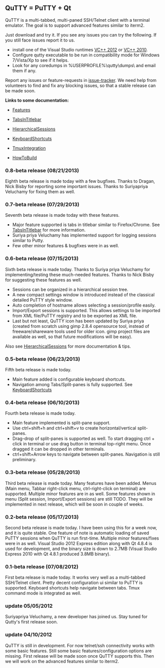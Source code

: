 ## QuTTY = PuTTY + Qt ##

QuTTY is a multi-tabbed, multi-paned SSH/Telnet client with a terminal emulator. The goal is to support advanced features similar to iterm2.

Just download and try it. If you see any issues you can try the following. If you still face issues report it to us.
  * install one of the Visual Studio runtimes [VC++ 2012](http://www.microsoft.com/en-us/download/details.aspx?id=30679) or [VC++ 2010](http://www.microsoft.com/en-us/download/details.aspx?id=5555).
  * Configure qutty executable to be run in compatibility mode for Windows 7/Vista/Xp to see if it helps.
  * Look for any coredumps in %USERPROFILE%\qutty\dumps\ and email them if any.

Report any issues or feature-requests in [issue-tracker](https://github.com/mcarbonneaux/qutty/issues). We need help from volunteers to find and fix any blocking issues, so that a stable release can be made soon.

**Links to some documentation:**

  * [Features](https://github.com/mcarbonneaux/qutty/blob/wiki/Features.md)

  * [TabsInTitlebar](https://github.com/mcarbonneaux/qutty/blob/wiki/TabsInTitlebar.md)

  * [HierarchicalSessions](https://github.com/mcarbonneaux/qutty/blob/wiki/HierarchicalSessions.md)

  * [KeyboardShortcuts](https://github.com/mcarbonneaux/qutty/blob/wiki/KeyboardShortcuts.md)

  * [TmuxIntegration](https://github.com/mcarbonneaux/qutty/blob/wiki/TmuxIntegration.md)

  * [HowToBuild](https://github.com/mcarbonneaux/qutty/blob/wiki/HowToBuild.md)

### 0.8-beta release (08/21/2013) ###
Eighth beta release is made today with a few bugfixes.
Thanks to Dragan, Nick Bisby for reporting some important issues.
Thanks to Suriyapriya Veluchamy for fixing them as well.

### 0.7-beta release (07/29/2013) ###
Seventh beta release is made today with these features.
  * Major feature supported is tabs in titlebar similar to Firefox/Chrome. See [TabsInTitlebar](https://github.com/mcarbonneaux/qutty/blob/wiki/TabsInTitlebar.md) for more information.
  * Suriya priya Veluchamy has implemented support for logging sessions similar to Putty.
  * Few other minor features & bugfixes were in as well.

### 0.6-beta release (07/15/2013) ###
Sixth beta release is made today. Thanks to Suriya priya Veluchamy for implementing/testing these much-needed features. Thanks to Nick Bisby for suggesting these features as well.
  * Sessions can be organized in a hierarchical session tree.
  * A new compact settings window is introduced instead of the classical detailed PuTTY style window.
  * Auto completion of hostname allows selecting a session/profile easily.
  * Import/Export sessions is supported. This allows settings to be imported from XML file/PuTTY registry and to be exported as XML file.
  * Last but not least, QuTTY icon has been updated by Suriya priya (created from scratch using gimp 2.8.4 opensource tool, instead of freeware/shareware tools used for older icon. gimp project files are available as well, so that future modifications will be easy).

Also see [HierarchicalSessions](https://github.com/mcarbonneaux/qutty/blob/wiki/HierarchicalSessions.md) for more documentation & tips.

### 0.5-beta release (06/23/2013) ###
Fifth beta release is made today.
  * Main feature added is configurable keyboard shortcuts.
  * Navigation among Tabs/Split-panes is fully supported. See [KeyboardShortcuts](https://github.com/mcarbonneaux/qutty/blob/wiki/KeyboardShortcuts.md)

### 0.4-beta release (06/10/2013) ###
Fourth beta release is made today.
  * Main feature implemented is split-pane support.
  * Use ctrl+shift+h and ctrl+shift+v to create horizontal/vertical split-panes.
  * Drag-drop of split-panes is supported as well. To start dragging ctrl + click in terminal or use drag button in terminal top-right menu. Once dragged it can be dropped in other terminals.
  * ctrl+shift+Arrow keys to navigate between split-panes. Navigation is still preliminary.

### 0.3-beta release (05/28/2013) ###
Third beta release is made today. Many features have been added. Menus (Main menu, Tabbar right-click menu, ctrl-right-click on terminal) are supported. Multiple minor features are in as well. Some features shown in menu (Split session, Import/Export sessions) are still TODO. They will be implemented in next release, which will be soon in couple of weeks.

### 0.2-beta release (05/17/2013) ###
Second beta release is made today. I have been using this for a week now, and it is quite stable. One feature of note is automatic loading of saved PuTTY sessions when QuTTY is run first-time. Multiple minor features/fixes were in as well. Visual Studio 2012 Express edition along with Qt 4.8.4 is used for development, and the binary size is down to 2.7MB (Visual Studio Express 2010 with Qt 4.8.1 produced 3.8MB binary).

### 0.1-beta release (07/08/2012) ###
First beta release is made today. It works very well as a multi-tabbed SSH/Telnet client. Pretty decent configuration ui similar to PuTTY is supported. Keyboard shortcuts help navigate between tabs. Tmux command mode is integrated as well.

### update 05/05/2012 ###
Suriyapriya Veluchamy, a new developer has joined us. Stay tuned for Qutty's first release soon.

### update 04/10/2012 ###
QuTTY is still in development. For now telnet/ssh connectivity works with some basic features. Still some basic features/configuration options are missing. First release will be made soon once QuTTY supports this.
Then we will work on the advanced features similar to iterm2.
